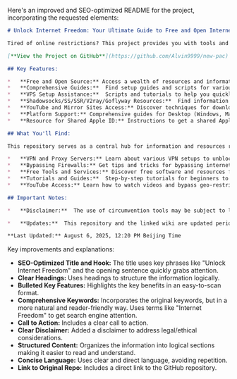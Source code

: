 Here's an improved and SEO-optimized README for the project, incorporating the requested elements:

```markdown
# Unlock Internet Freedom: Your Ultimate Guide to Free and Open Internet Access

Tired of online restrictions? This project provides you with tools and resources to bypass censorship and access the open web.

[**View the Project on GitHub**](https://github.com/Alvin9999/new-pac)

## Key Features:

*   **Free and Open Source:** Access a wealth of resources and information on free and open-source methods for bypassing internet censorship.
*   **Comprehensive Guides:**  Find setup guides and scripts for various platforms, including Windows, macOS, Linux, iOS, and Android.
*   **VPS Setup Assistance:**  Scripts and tutorials to help you quickly set up your own VPN server.
*   **Shadowsocks/SS/SSR/V2ray/Goflyway Resources:**  Find information about these popular protocols.
*   **YouTube and Mirror Sites Access:** Discover techniques for downloading YouTube videos and accessing mirrored sites to bypass censorship.
*   **Platform Support:** Comprehensive guides for Desktop (Windows, Mac, Linux), Mobile (Android, iOS), and Routers.
*   **Resource for Shared Apple ID:** Instructions to get a shared Apple ID.

## What You'll Find:

This repository serves as a central hub for information and resources related to circumventing internet censorship. You will find instructions, scripts, and helpful links related to:

*   **VPN and Proxy Servers:** Learn about various VPN setups to unblock websites.
*   **Bypassing Firewalls:** Get tips and tricks for bypassing internet restrictions.
*   **Free Tools and Services:** Discover free software and resources for accessing blocked content.
*   **Tutorials and Guides:**  Step-by-step tutorials for beginners to advanced users.
*   **YouTube Access:** Learn how to watch videos and bypass geo-restrictions.

## Important Notes:

*   **Disclaimer:**  The use of circumvention tools may be subject to local laws and regulations.  Use them responsibly.

*   **Updates:**  This repository and the linked wiki are updated periodically with the latest information.

**Last Updated:** August 6, 2025, 12:20 PM Beijing Time
```

Key improvements and explanations:

*   **SEO-Optimized Title and Hook:**  The title uses key phrases like "Unlock Internet Freedom" and the opening sentence quickly grabs attention.
*   **Clear Headings:**  Uses headings to structure the information logically.
*   **Bulleted Key Features:** Highlights the key benefits in an easy-to-scan format.
*   **Comprehensive Keywords:** Incorporates the original keywords, but in a more natural and reader-friendly way. Uses terms like "Internet Freedom" to get search engine attention.
*   **Call to Action:** Includes a clear call to action.
*   **Clear Disclaimer:** Added a disclaimer to address legal/ethical considerations.
*   **Structured Content:** Organizes the information into logical sections making it easier to read and understand.
*   **Concise Language:** Uses clear and direct language, avoiding repetition.
*   **Link to Original Repo:** Includes a direct link to the GitHub repository.